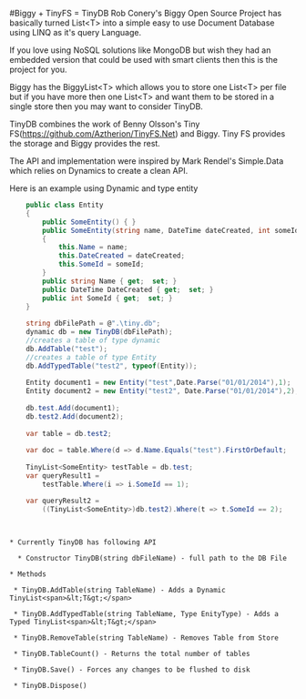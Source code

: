 #Biggy + TinyFS = TinyDB
Rob Conery's Biggy Open Source Project has basically turned <span>List&lt;T&gt;</span> into a simple easy to use Document Database using LINQ as it's query Language.

If you love using NoSQL solutions like MongoDB but wish they had an embedded version that could be used with smart clients then this is the project for you. 

Biggy has the <span>BiggyList&lt;T&gt;</span> which allows you to store one <span>List&lt;T&gt;</span> per file but if you have more then one <span>List&lt;T&gt;</span> and want them to be stored in a single store then you may want to consider TinyDB.

TinyDB combines the work of Benny Olsson's Tiny FS(https://github.com/Aztherion/TinyFS.Net) and Biggy. Tiny FS provides the storage and Biggy provides the rest.

The API and implementation were inspired by Mark Rendel's Simple.Data which relies on Dynamics to create a clean API.

Here is an example using Dynamic and type entity

```csharp
	public class Entity
    {
        public SomeEntity() { }
        public SomeEntity(string name, DateTime dateCreated, int someId)
        {
            this.Name = name;
            this.DateCreated = dateCreated;
            this.SomeId = someId;
        }
        public string Name { get;  set; }
        public DateTime DateCreated { get;  set; }
        public int SomeId { get;  set; }
    }
	
    string dbFilePath = @".\tiny.db";
    dynamic db = new TinyDB(dbFilePath);
	//creates a table of type dynamic
    db.AddTable("test");
	//creates a table of type Entity
	db.AddTypedTable("test2", typeof(Entity));
	
	Entity document1 = new Entity("test",Date.Parse("01/01/2014"),1);
	Entity document2 = new Entity("test2", Date.Parse("01/01/2014"),2);
	
	db.test.Add(document1);
	db.test2.Add(document2);
	
	var table = db.test2;
	
	var doc = table.Where(d => d.Name.Equals("test").FirstOrDefault;
	
	TinyList<SomeEntity> testTable = db.test;
	var queryResult1 = 
		testTable.Where(i => i.SomeId == 1);

	var queryResult2 = 
		((TinyList<SomeEntity>)db.test2).Where(t => t.SomeId == 2);
	
	
```

    * Currently TinyDB has following API

      * Constructor TinyDB(string dbFileName) - full path to the DB File

    * Methods

     * TinyDB.AddTable(string TableName) - Adds a Dynamic TinyList<span>&lt;T&gt;</span>
 
     * TinyDB.AddTypedTable(string TableName, Type EnityType) - Adds a Typed TinyList<span>&lt;T&gt;</span>
 
     * TinyDB.RemoveTable(string TableName) - Removes Table from Store
 
     * TinyDB.TableCount() - Returns the total number of tables
 
     * TinyDB.Save() - Forces any changes to be flushed to disk
 
     * TinyDB.Dispose()
 


